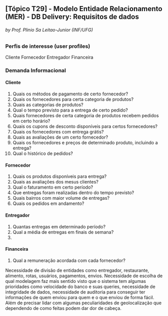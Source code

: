 ## [Tópico T29] - Modelo Entidade Relacionamento (MER) - DB Delivery: Requisitos de dados
###### *by Prof. Plinio Sa Leitao-Junior (INF/UFG)*

### Perfis de interesse (user profiles)

Cliente
Fornecedor
Entregador
Financeira

### Demanda Informacional

#### Cliente

1. Quais os métodos de pagamento de certo fornecedor?
1. Quais os fornecedores para certa categoria de produtos?
1. Quais as categorias de produtos?
1. Qual o tempo previsto para a entrega de certo pedido?
1. Quais fornecedores de certa categoria de produtos recebem pedidos em certo horário?
1. Quais os cupons de desconto disponíveis para certos fornecedores?
1. Quais os fornecedores com entrega grátis?
1. Quais as avaliações de um certo fornecedor?
1. Quais os fornecedores e preços de determinado produto, incluindo a entrega?
1. Qual o histórico de pedidos?


#### Fornecedor

1. Quais os produtos disponíveis para entrega?
1. Quais as avaliações dos mesus clientes?
1. Qual o faturamento em certo período?
1. Que entregas foram realizadas dentro do tempo previsto?
1. Quais bairros com maior volume de entregas?
1. Quais os pedidos em andamento? 

#### Entregador

1. Quantas entregas em determinado período?
1. Qual a média de entregas em finais de semana?
1.

#### Financeira

1. Qual a remuneração acordada com cada fornecedor?



Necessidade de divisão de entidades como entregador, restaurante, alimento, rotas, usuários, pagamentos, envios.
Necessidade de escolha de qual modelagem faz mais sentido visto que o sistema tem algumas prioridades como velocidade do banco e suas queries, necessidade de integridade de dados, necessidade de auditoria para conseguir ter informações de quem enviou para quem e o que enviou de forma fácil. Além de precisar lidar com algumas peculiaridades de geolocalização que dependendo de como feitas podem dar dor de cabeça.
